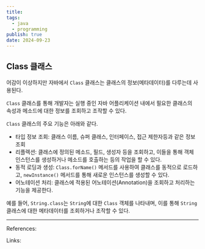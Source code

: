 ```yaml
---
title: 
tags:
  - java
  - programming
publish: true
date: 2024-09-23
---
```

## Class 클래스

어감이 이상하지만 자바에서 `Class` 클래스는 클래스의 정보(메타데이터)를 다루는데 사용된다.

`Class` 클래스를 통해 개발자는 실행 중인 자바 어플리케이션 내에서 필요한 클래스의 속성과 메소드에 대한 정보를 조회하고 조작할 수 있다.

`Class` 클래스의 주요 기능은 아래와 같다.
- 타입 정보 조회: 클래스 이름, 슈퍼 클래스, 인터페이스, 접근 제한자등과 같은 정보 조회
- 리플렉션: 클래스에 정의된 메소드, 필드, 생성자 등을 조회하고, 이들을 통해 객체 인스턴스를 생성하거나 메소드를 호출하는 등의 작업을 할 수 있다.
- 동적 로딩과 생성: `Class.forName()` 메서드를 사용하여 클래스를 동적으로 로드하고, `newInstance()` 메서드를 통해 새로운 인스턴스를 생성할 수 있다.
- 어노테이션 처리: 클래스에 적용된 어노테이션(Annotation)을 조회하고 처리하는 기능을 제공한다.

예를 들어, `String.class`는 `String`에 대한 `Class` 객체를 나타내며, 이를 통해 `String` 클래스에 대한 메타데이터를 조회하거나 조작할 수 있다.



---
References: 

Links: 